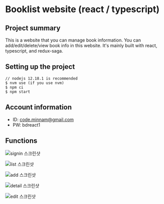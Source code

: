 # Booklist website (react / typescript)

## Project summary
This is a website that you can manage book information.
You can add/edit/delete/view book info in this website.
It's mainly built with react, typescript, and redux-saga.

## Setting up the project
```
// nodejs 12.18.1 is recommended
$ nvm use (if you use nvm)
$ npm ci
$ npm start
```

## Account information
- ID: code.minnam@gmail.com
- PW: bdreact1

## Functions

![signin 스크린샷](./guide-images/signin.png)

![list 스크린샷](./guide-images/list.png)

![add 스크린샷](./guide-images/add.png)

![detail 스크린샷](./guide-images/detail.png)

![edit 스크린샷](./guide-images/edit.png)

